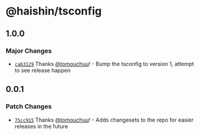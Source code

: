 # @haishin/tsconfig

## 1.0.0

### Major Changes

- [`cab3129`](https://github.com/tomouchuu/haishin/commit/cab31294cd800d35f69a353eb12403b506e3df85) Thanks [@tomouchuu](https://github.com/tomouchuu)! - Bump the tsconfig to version 1, attempt to see release happen

## 0.0.1

### Patch Changes

- [`75cc915`](https://github.com/tomouchuu/haishin/commit/75cc9157c32e348055223c831004db903bba5a6f) Thanks [@tomouchuu](https://github.com/tomouchuu)! - Adds changesets to the repo for easier releases in the future
